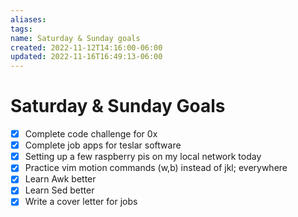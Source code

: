```yaml
---
aliases: 
tags: 
name: Saturday & Sunday goals
created: 2022-11-12T14:16:00-06:00
updated: 2022-11-16T16:49:13-06:00
---
```

# Saturday & Sunday Goals

- [x] Complete code challenge for 0x 
- [x] Complete job apps for teslar software
- [x] Setting up a few raspberry pis on my local network today
- [x] Practice vim motion commands (w,b) instead of jkl; everywhere
- [x] Learn Awk better
- [x] Learn Sed better
- [x] Write a cover letter for jobs
